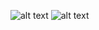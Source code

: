 ![alt text](https://github.com/lhymmEU/blockchain_fuzzer/blob/main/roadmap.drawio.png?raw=true)
![alt text](https://github.com/lhymmEU/blockchain_fuzzer/blob/main/blockchain_composable_fuzzer_architecture.drawio.png?raw=true)